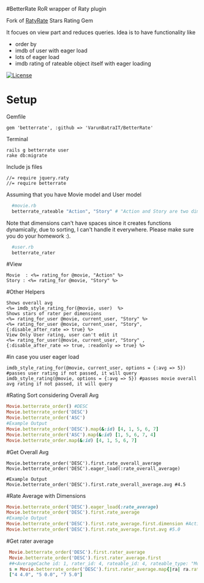 #BetterRate RoR wrapper of Raty plugin

Fork of [RatyRate](https://github.com/wazery/ratyrate) Stars Rating Gem

It focues on view part and reduces queries. Idea is to have functionality like

- order by
- imdb of user with eager load
- lots of eager load
- imdb rating of rateable object itself with eager loading

[![License](http://img.shields.io/license/MIT.png?color=green)](http://opensource.org/licenses/MIT)


# Setup

Gemfile
```
gem 'betterrate', :github => 'VarunBatraIT/BetterRate'
```

Terminal
```
rails g betterrate user
rake db:migrate
```

Include js files
```
//= require jquery.raty
//= require betterrate
```

Assuming that you have Movie model and User model

```ruby
  #movie.rb
  betterrate_rateable "Action", "Story" # "Action and Story are two dimensions"
```
Note that dimensions can't have spaces since it creates functions dynamically, due to sorting, I can't handle it everywhere. Please make sure you do your homework :).

```ruby
  #user.rb
  betterrate_rater
```


#View
```
Movie  : <%= rating_for @movie, "Action" %>
Story : <%= rating_for @movie, "Story" %>
```

#Other Helpers


```
Shows overall avg
<%= imdb_style_rating_for(@movie, user)  %>
Shows stars of rater per dimensions
<%= rating_for_user @movie, current_user, "Story" %>
<%= rating_for_user @movie, current_user, "Story", {:disable_after_rate => true} %>
View Only User rating, user can't edit it
<%= rating_for_user(@movie, current_user, "Story" , {:disable_after_rate => true, :readonly => true} %>
```

#in case you user eager load

```
imdb_style_rating_for(@movie, current_user, options = {:avg => 5}) #passes user rating if not passed, it will query
imdb_style_rating(@movie, options = {:avg => 5}) #passes movie overall avg rating if not passed, it will query

```

#Rating Sort considering Overall Avg
```ruby
Movie.betterrate_order() #DESC
Movie.betterrate_order('DESC')
Movie.betterrate_order('ASC')
#Example Output
Movie.betterrate_order('DESC').map(&:id) [4, 1, 5, 6, 7]
Movie.betterrate_order('ASC').map(&:id) [1, 5, 6, 7, 4]
Movie.betterrate_order.map(&:id) [4, 1, 5, 6, 7]
```
#Get  Overall Avg

```
Movie.betterrate_order('DESC').first.rate_overall_average
Movie.betterrate_order('DESC').eager_load(:rate_overall_average)

#Example Output
Movie.betterrate_order('DESC').first.rate_overall_average.avg #4.5
```

#Rate Average with Dimensions


```ruby
Movie.betterrate_order('DESC').eager_load(:rate_average)
Movie.betterrate_order('DESC').first.rate_average
#Example Output
Movie.betterrate_order('DESC').first.rate_average.first.dimension #Action
Movie.betterrate_order('DESC').first.rate_average.first.avg #5.0
```

#Get rater average
```ruby
 Movie.betterrate_order('DESC').first.rater_average
 Movie.betterrate_order('DESC').first.rater_average.first
 ##<AverageCache id: 1, rater_id: 4, rateable_id: 4, rateable_type: "Movie", avg: 4.0, created_at: "2015-03-26 21:15:29", updated_at: "2015-03-26 21:15:29"> 
 s = Movie.betterrate_order('DESC').first.rater_average.map{|ra| ra.rater_id.to_s+' '+ra.avg.to_s}
 ["4 4.0", "5 0.0", "7 5.0"]
```

